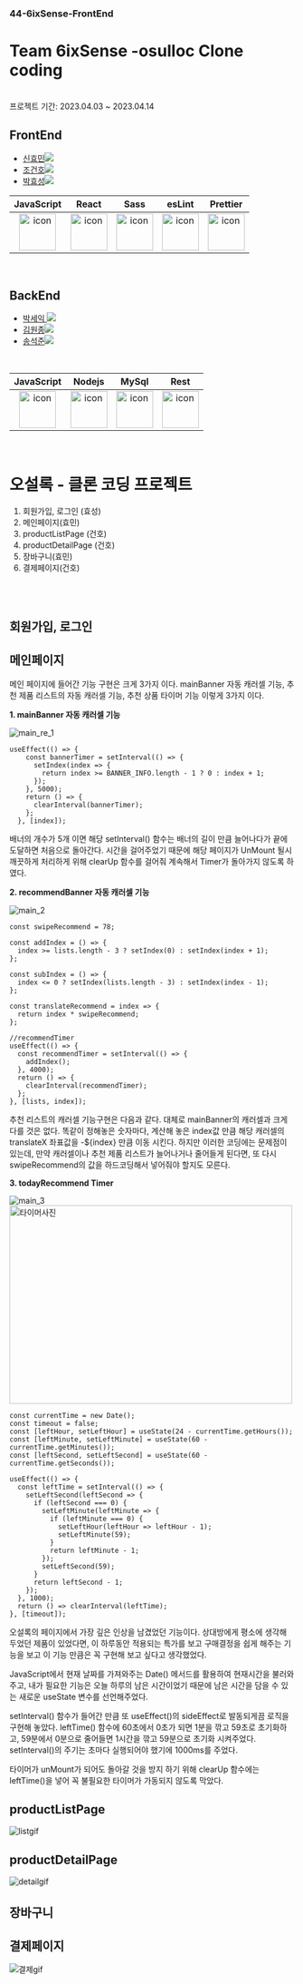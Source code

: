 ### 44-6ixSense-FrontEnd

# Team 6ixSense -osulloc Clone coding
<br />
프로젝트 기간: 2023.04.03 ~ 2023.04.14

## FrontEnd

- <a href="https://github.com/Hyomins-013">신효민<img src="https://img.shields.io/badge/GitHub-181717?style=flat-square&logo=GitHub&logoColor=white&link=https://github.com/hongyeollee"/></a>
- <a href="https://github.com/alchogh">조건호<img src="https://img.shields.io/badge/GitHub-181717?style=flat-square&logo=GitHub&logoColor=white&link=https://github.com/hongyeollee"/></a>
- <a href="https://github.com/Hyoster">박효성<img src="https://img.shields.io/badge/GitHub-181717?style=flat-square&logo=GitHub&logoColor=white&link=https://github.com/hongyeollee"/></a>


|                                             JavaScript                                             |                                                 React                                                 |                                                                              Sass                                                                               |                                                 esLint                                                 |                                                 Prettier                                                  |
| :------------------------------------------------------------------------------------------------: | :---------------------------------------------------------------------------------------------------: | :-------------------------------------------------------------------------------------------------------------------------------------------------------------: | :----------------------------------------------------------------------------------------------------: | :-------------------------------------------------------------------------------------------------------: |
| <img src="https://techstack-generator.vercel.app/js-icon.svg" alt="icon" width="65" height="65" /> | <img src="https://techstack-generator.vercel.app/react-icon.svg" alt="icon" width="65" height="65" /> | <div style="display: flex; align-items: flex-start;"><img src="https://techstack-generator.vercel.app/sass-icon.svg" alt="icon" width="65" height="65" /></div> | <img src="https://techstack-generator.vercel.app/eslint-icon.svg" alt="icon" width="65" height="65" /> |<div style="display: flex; align-items: flex-start;"><img src="https://techstack-generator.vercel.app/prettier-icon.svg" alt="icon" width="65" height="65" /></div> |




<br />



## BackEnd

- <a href="https://github.com/parkseyik">박세익 <img src="https://img.shields.io/badge/GitHub-181717?style=flat-square&logo=GitHub&logoColor=white&link=https://github.com/minseoya"/></a>
- <a href="https://github.com/thornewater">김원종<img src="https://img.shields.io/badge/GitHub-181717?style=flat-square&logo=GitHub&logoColor=white&link=https://github.com/lsg622"/></a>
- <a href="https://github.com/songsong95">송석준<img src="https://img.shields.io/badge/GitHub-181717?style=flat-square&logo=GitHub&logoColor=white&link=https://github.com/Dongrang072"/></a>

<br />


|                                             JavaScript                                             |                                                Nodejs                                                 |                                                 MySql                                                 |                                                  Rest                                                   |
| :------------------------------------------------------------------------------------------------: | :---------------------------------------------------------------------------------------------------: | :---------------------------------------------------------------------------------------------------: | :-----------------------------------------------------------------------------------------------------: |
| <img src="https://techstack-generator.vercel.app/js-icon.svg" alt="icon" width="65" height="65" /> | <img src="https://techstack-generator.vercel.app/nginx-icon.svg" alt="icon" width="65" height="65" /> | <img src="https://techstack-generator.vercel.app/mysql-icon.svg" alt="icon" width="65" height="65" /> | <img src="https://techstack-generator.vercel.app/restapi-icon.svg" alt="icon" width="65" height="65" /> |

  
<br/>

# 오설록 -  클론 코딩 프로젝트



1. 회원가입, 로그인 (효성)
2. 메인페이지(효민)
3. productListPage  (건호)
4. productDetailPage (건호)
5. 장바구니(효민)
6. 결제페이지(건호)

<br/>
<br/>

## 회원가입, 로그인


## 메인페이지

메인 페이지에 들어간 기능 구현은 크게 3가지 이다. mainBanner 자동 캐러셀 기능, 추천 제품 리스트의 자동 캐러셀 기능, 추천 상품 타이머 기능 이렇게 3가지 이다.

**1. mainBanner 자동 캐러셀 기능**

![main_re_1](https://user-images.githubusercontent.com/125179082/232384601-edd0d152-ecce-43e9-bac6-7c7ed5c0835b.gif)


```
useEffect(() => {
    const bannerTimer = setInterval(() => {
      setIndex(index => {
        return index >= BANNER_INFO.length - 1 ? 0 : index + 1;
      });
    }, 5000);
    return () => {
      clearInterval(bannerTimer);
    };
  }, [index]);
```

배너의 개수가 5개 이면 해당 setInterval() 함수는 배너의 길이 만큼 늘어나다가 끝에 도달하면 처음으로 돌아간다.
시간을 걸어주었기 때문에 해당 페이지가 UnMount 될시 깨끗하게 처리하게 위해 clearUp 함수를 걸어줘 계속해서 Timer가 돌아가지 않도록 하였다.

**2. recommendBanner 자동 캐러셀 기능**

![main_2](https://user-images.githubusercontent.com/125179082/232386628-e461e0c2-808d-4138-8c07-c64403a6f004.gif)

```
const swipeRecommend = 78;

const addIndex = () => {
  index >= lists.length - 3 ? setIndex(0) : setIndex(index + 1);
};

const subIndex = () => {
  index <= 0 ? setIndex(lists.length - 3) : setIndex(index - 1);
};

const translateRecommend = index => {
  return index * swipeRecommend;
};

//recommendTimer
useEffect(() => {
  const recommendTimer = setInterval(() => {
    addIndex();
  }, 4000);
  return () => {
    clearInterval(recommendTimer);
  };
}, [lists, index]);
```
추천 리스트의 캐러셀 기능구현은 다음과 같다. 대체로 mainBanner의 캐러셀과 크게 다를 것은 없다. 똑같이 정해놓은 숫자마다, 계산해 놓은 index값 만큼 해당 캐러셀의
translateX 좌표값을 -${index} 만큼 이동 시킨다.
하지만 이러한 코딩에는 문제점이 있는데, 만약 캐러셀이나 추천 제품 리스트가 늘어나거나 줄어들게 된다면, 또 다시 swipeRecommend의 값을 하드코딩해서 넣어줘야 할지도 모른다.

**3. todayRecommend Timer**

![main_3](https://user-images.githubusercontent.com/125179082/232389599-ae6449a5-6a5c-4ae4-90ff-13bef592dcf1.gif)
<img src="https://user-images.githubusercontent.com/125179082/232389599-ae6449a5-6a5c-4ae4-90ff-13bef592dcf1.gif" alt="타이머사진" width="500" height="350"/>

```
const currentTime = new Date();
const timeout = false;
const [leftHour, setLeftHour] = useState(24 - currentTime.getHours());
const [leftMinute, setLeftMinute] = useState(60 - currentTime.getMinutes());
const [leftSecond, setLeftSecond] = useState(60 - currentTime.getSeconds());

useEffect(() => {
  const leftTime = setInterval(() => {
    setLeftSecond(leftSecond => {
      if (leftSecond === 0) {
        setLeftMinute(leftMinute => {
          if (leftMinute === 0) {
            setLeftHour(leftHour => leftHour - 1);
            setLeftMinute(59);
          }
          return leftMinute - 1;
        });
        setLeftSecond(59);
      }
      return leftSecond - 1;
    });
  }, 1000);
  return () => clearInterval(leftTime);
}, [timeout]);
```
오설록의 페이지에서 가장 깊은 인상을 남겼었던 기능이다. 상대방에게 평소에 생각해 두었던 제품이 있었다면, 이 하루동안 적용되는 특가를 보고 구매결정을 쉽게 해주는 기능을 보고
이 기능 만큼은 꼭 구현해 보고 싶다고 생각했었다.

JavaScript에서 현재 날짜를 가져와주는 Date() 메서드를 활용하여 현재시간을 불러와주고, 내가 필요한 기능은 오늘 하루의 남은 시간이었기 때문에 남은 시간을 담을 수 있는 새로운 useState 변수를
선언해주었다.

setInterval() 함수가 들어간 만큼 또 useEffect()의 sideEffect로 발동되게끔 로직을 구현해 놓았다.
leftTime() 함수에 60초에서 0초가 되면 1분을 깎고 59초로 초기화하고, 59분에서 0분으로 줄어들면 1시간을 깎고 59분으로 초기화 시켜주었다.
setInterval()의 주기는 초마다 실행되어야 했기에 1000ms를 주었다.

타이머가 unMount가 되어도 돌아갈 것을 방지 하기 위해 clearUp 함수에는 leftTime()을 넣어 꼭 불필요한 타이머가 가동되지 않도록 막았다.

## productListPage

![listgif](https://user-images.githubusercontent.com/122069802/232394097-8538b0b4-edc6-4007-a2ae-3448a9fa1f1c.gif)


## productDetailPage

![detailgif](https://user-images.githubusercontent.com/122069802/232394137-25f25966-2e72-4a14-a81e-367cb30e3fab.gif)


## 장바구니

## 결제페이지

![결제gif](https://user-images.githubusercontent.com/122069802/232394160-aa78df36-abff-4ef3-b707-52ee44ec20fa.gif)




